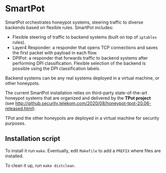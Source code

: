 # SmartPot

SmartPot orchestrates honeypot systems, steering traffic to diverse backends based on flexible rules. SmartPot includes:

- Flexible steering of traffic to backend systems (built on top of `iptables` rules).
- Layer4 Responder: a responder that opens TCP connections and saves the first packet with payload in each flow.
- DPIPot: a responder that forwards traffic to backend systems after performing DPI classification. Flexible selection of the backend is possible using the DPI classification labels.

Backend systems can be any real systems deployed in a virtual machine, or other honeypots.

The current SmartPot installation relies on third-party state-of-the-art honeypot systems that are organized and delivered by the **TPot project** (see http://github.security.telekom.com/2020/08/honeypot-tpot-20.06-released.html).

TPot and the other honeypots are deployed in a virtual machine for security purposes.

## Installation script

To install it run `make`. Eventually, edit `Makefile` to add a `PREFIX` where files are installed.

To clean it up, run `make distclean`.

